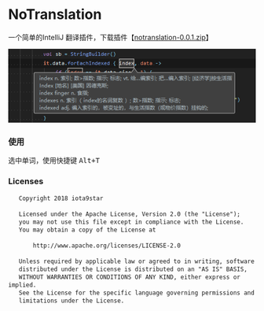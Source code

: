 # NoTranslation
一个简单的IntelliJ 翻译插件，下载插件【[notranslation-0.0.1.zip](https://github.com/iota9star/notranslation-intellij-kt/blob/master/art/notranslation-0.0.1.zip?raw=true "notranslation-0.0.1.zip")】  

![art](https://github.com/iota9star/notranslation-intellij-kt/blob/master/art/1.png "art")
### 使用
选中单词，使用快捷键 <kbd>Alt+T</kbd>  

### Licenses
``` plain
   Copyright 2018 iota9star

   Licensed under the Apache License, Version 2.0 (the "License");
   you may not use this file except in compliance with the License.
   You may obtain a copy of the License at

       http://www.apache.org/licenses/LICENSE-2.0

   Unless required by applicable law or agreed to in writing, software
   distributed under the License is distributed on an "AS IS" BASIS,
   WITHOUT WARRANTIES OR CONDITIONS OF ANY KIND, either express or implied.
   See the License for the specific language governing permissions and
   limitations under the License.
```
